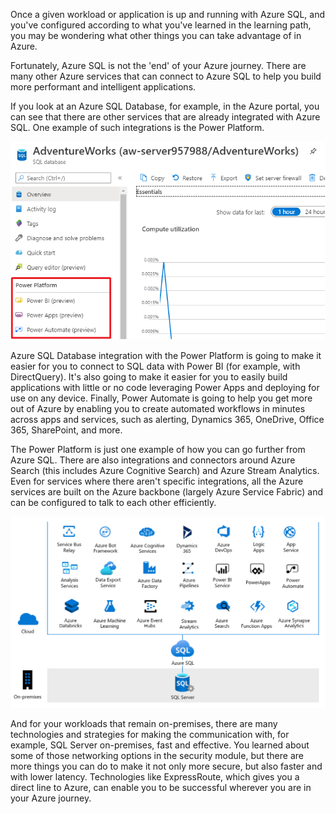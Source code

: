 Once a given workload or application is up and running with Azure SQL, and you've configured according to what you've learned in the learning path, you may be wondering what other things you can take advantage of in Azure.

Fortunately, Azure SQL is not the 'end' of your Azure journey. There are many other Azure services that can connect to Azure SQL to help you build more performant and intelligent applications.

If you look at an Azure SQL Database, for example, in the Azure portal, you can see that there are other services that are already integrated with Azure SQL. One example of such integrations is the Power Platform.

![Power platform from Azure SQL Database](../media/powerplatform.png)

Azure SQL Database integration with the Power Platform is going to make it easier for you to connect to SQL data with Power BI (for example, with DirectQuery). It's also going to make it easier for you to easily build applications with little or no code leveraging Power Apps and deploying for use on any device. Finally, Power Automate is going to help you get more out of Azure by enabling you to create automated workflows in minutes across apps and services, such as alerting, Dynamics 365, OneDrive, Office 365, SharePoint, and more.

The Power Platform is just one example of how you can go further from Azure SQL. There are also integrations and connectors around Azure Search (this includes Azure Cognitive Search) and Azure Stream Analytics. Even for services where there aren't specific integrations, all the Azure services are built on the Azure backbone (largely Azure Service Fabric) and can be configured to talk to each other efficiently.

![Cloud opportunities with Azure SQL](../media/cloudopps.png)

And for your workloads that remain on-premises, there are many technologies and strategies for making the communication with, for example, SQL Server on-premises, fast and effective. You learned about some of those networking options in the security module, but there are more things you can do to make it not only more secure, but also faster and with lower latency. Technologies like ExpressRoute, which gives you a direct line to Azure, can enable you to be successful wherever you are in your Azure journey.
